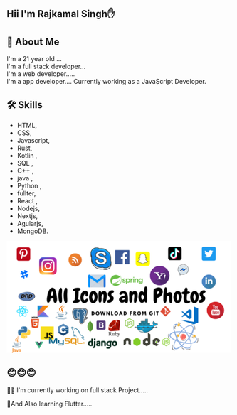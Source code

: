 
## Hii I'm Rajkamal Singh✋


## 🚀 About Me
I'm a 21 year old ...     
I'm a full stack developer...                    
I'm a web developer.....           
I'm a app developer....
Currently working as a JavaScript Developer.

## 🛠 Skills
- HTML, 
- CSS,
- Javascript,
- Rust,
- Kotlin ,
- SQL ,
- C++ ,
- java , 
- Python ,
- fullter,
- React ,
- Nodejs,
- Nextjs,
- Agularjs,
- MongoDB.


![Logo](https://raw.githubusercontent.com/bablubambal/bablubambal/main/All%20Icons%20and%20Photos.png)



## 😊😊😊
👩‍💻 I'm currently working on full stack Project.....

🧠And Also  learning Flutter.....




